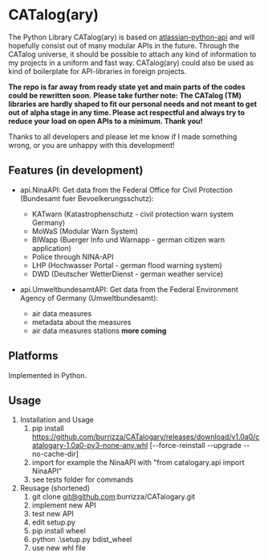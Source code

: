 # CATalog(ary)

The Python Library CATalog(ary) is based on [atlassian-python-api](https://github.com/atlassian-api/atlassian-python-api) and will hopefully consist out of many modular APIs in the future. 
Through the CATalog universe, it should be possible to attach any kind of information to my projects in a uniform and fast way. CATalog(ary) could also be used as kind of boilerplate for API-libraries in foreign projects. 

**The repo is far away from ready state yet and main parts of the codes could be rewritten soon.**
**Please take further note: The CATalog (TM) libraries are hardly shaped to fit our personal needs and not meant to get out of alpha stage in any time. Please act respectful and always try to reduce your load on open APIs to a minimum. Thank you!**


Thanks to all developers and please let me know if I made something wrong, or you are unhappy with this development!

## Features (in development)

* api.NinaAPI: Get data from the Federal Office for Civil Protection (Bundesamt fuer Bevoelkerungsschutz):
	- KATwarn (Katastrophenschutz - civil protection warn system Germany) 
    - MoWaS (Modular Warn System)
    - BIWapp (Buerger Info und Warnapp - german citizen warn application)
    - Police through NINA-API
    - LHP (Hochwasser Portal - german flood warning system)
    - DWD (Deutscher WetterDienst - german weather service)

* api.UmweltbundesamtAPI: Get data from the Federal Environment Agency of Germany (Umweltbundesamt):
	- air data measures
	- metadata about the measures
	- air data measures stations
**more coming**


## Platforms

Implemented in Python.

## Usage

1. Installation and Usage
	1. pip install https://github.com/burrizza/CATalogary/releases/download/v1.0a0/catalogary-1.0a0-py3-none-any.whl [--force-reinstall --upgrade --no-cache-dir]
	2. import for example the NinaAPI with "from catalogary.api import NinaAPI"
    3. see tests folder for commands
2. Reusage (shortened)
	1. git clone git@github.com:burrizza/CATalogary.git
	2. implement new API
	3. test new API
	4. edit setup.py
	5. pip install wheel
	6. python .\setup.py bdist_wheel
	7. use new whl file